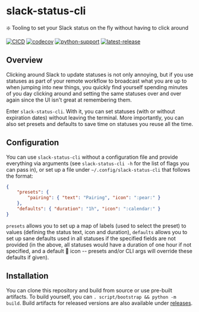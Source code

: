 # slack-status-cli
:sparkle: Tooling to set your Slack status on the fly without having to click around

[![CICD](https://github.com/mcataford/slack-status-cli/actions/workflows/main.yml/badge.svg)](https://github.com/mcataford/slack-status-cli/actions/workflows/main.yml)
[![codecov](https://codecov.io/gh/mcataford/slack-status-cli/branch/main/graph/badge.svg?token=10VP1ZDBHR)](https://codecov.io/gh/mcataford/slack-status-cli)
[![python-support](https://img.shields.io/badge/python-%5E3.7-brightgreen)]()
[![latest-release](https://img.shields.io/github/v/release/mcataford/slack-status-cli?include_prereleases&label=latest%20release&sort=semver)]()

## Overview

Clicking around Slack to update statuses is not only annoying, but if you use statuses as part of your remote workflow
to broadcast what you are up to when jumping into new things, you quickly find yourself spending minutes of you day
clicking around and setting the same statuses over and over again since the UI isn't great at remembering them.

Enter `slack-status-cli`. With it, you can set statuses (with or without expiration dates) without leaving the terminal.
More importantly, you can also set presets and defaults to save time on statuses you reuse all the time.

## Configuration

You can use `slack-status-cli` without a configuration file and provide everything via arguments (see `slack-status-cli
-h` for the list of flags you can pass in), or set up a file under `~/.config/slack-status-cli` that follows the format:

```json
{
    "presets": {
        "pairing": { "text": "Pairing", "icon": ":pear:" }
    },
    "defaults": { "duration": "1h", "icon": ":calendar:" }
}
```

`presets` allows you to set up a map of labels (used to select the preset) to values (defining the status text, icon and
duration), `defaults` allows you to set up sane defaults used in all statuses if the specified fields are not provided
(in the above, all statuses would have a duration of one hour if not specified, and a default :calendar: icon -- presets
and/or CLI args will override these defaults if given).

## Installation

You can clone this repository and build from source or use pre-built artifacts. To build yourself, you can `. script/bootstrap && python -m build`. Build artifacts for released versions are also available under [releases](https://github.com/mcataford/slack-status-cli/releases).
